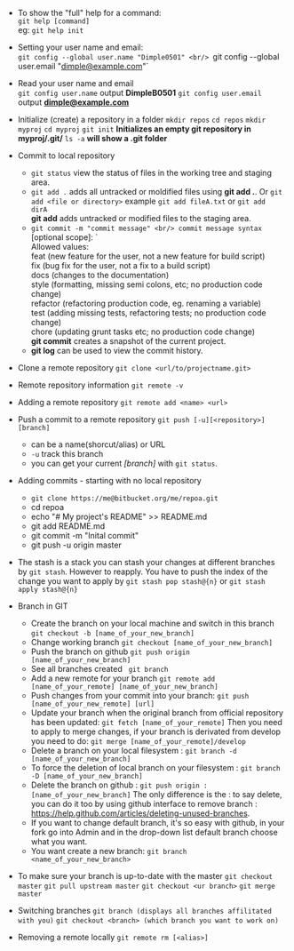 - To show the "full" help for a command: <br/>
  `git help [command]` <br/>
   eg: `git help init`  <br/>
- Setting your user name and email: <br/>
  `git config --global user.name "Dimple0501" <br/>
  `git config --global user.email "dimple@example.com"` <br/>
- Read your user name and email  
  `git config user.name` output **DimpleB0501**
  `git config user.email` output **dimple@example.com**
- Initialize (create) a repository in a folder
  `mkdir repos`
  `cd repos`
  `mkdir myproj`
  `cd myproj`
  `git init` __Initializes an empty git repository in myproj/.git/__
  `ls -a`   __will show a .git folder__
- Commit to local repository
  - `git status` view the status of files in the working tree and staging area.
  - `git add .` adds all untracked or moldified files using **git add .**. Or `git add <file or directory>` example `git add fileA.txt` or `git add dirA` <br/>
     **git add** adds untracked or modified files to the staging area.
  - `git commit -m "commit message" <br/>
     commit message syntax `<type>[optional scope]: <description>` <br/> 
     Allowed <type> values:<br/>
      feat (new feature for the user, not a new feature for build script)<br/>
      fix (bug fix for the user, not a fix to a build script)<br/>
      docs (changes to the documentation)<br/>
      style (formatting, missing semi colons, etc; no production code change)<br/>
      refactor (refactoring production code, eg. renaming a variable)<br/>
      test (adding missing tests, refactoring tests; no production code change)<br/>
      chore (updating grunt tasks etc; no production code change)<br/>
    **git commit** creates a snapshot of the current project.
   - **git log** can be used to view the commit history.
  
- Clone a remote repository
 `git clone <url/to/projectname.git>`
- Remote repository information
 `git remote -v`
- Adding a remote repository
  `git remote add <name> <url>`
- Push a commit to a remote repository
  `git push [-u][<repository>][branch]` <br/>
   - <repository> can be a name(shorcut/alias) or URL
   - `-u` track this branch
   - you can get your current *[branch]* with `git status`.
 - Adding commits - starting with no local repository
   - `git clone https://me@bitbucket.org/me/repoa.git`
   - cd repoa
   - echo "# My project's README" >> README.md
   - git add README.md
   - git commit -m "Inital commit"
   - git push -u origin master
-  The stash is a stack you can stash your changes at different branches by `git stash`. However to reapply. You have to push the index of the change you want to apply by `git stash pop stash@{n}` or `git stash apply stash@{n}`
- Branch in GIT 
  - Create the branch on your local machine and switch in this branch
    `git checkout -b [name_of_your_new_branch]`
  - Change working branch
    `git checkout [name_of_your_new_branch]`
  - Push the branch on github
    `git push origin [name_of_your_new_branch]`
  - See all branches created
    ` git branch`
  - Add a new remote for your branch
    `git remote add [name_of_your_remote] [name_of_your_new_branch]`
  - Push changes from your commit into your branch:
    `git push [name_of_your_new_remote] [url]`
  - Update your branch when the original branch from official repository has been updated:
    `git fetch [name_of_your_remote]` Then you need to apply to merge changes, if your branch is derivated from develop you need to do:
     `git merge [name_of_your_remote]/develop`
  - Delete a branch on your local filesystem :
    `git branch -d [name_of_your_new_branch]`
  - To force the deletion of local branch on your filesystem :
    `git branch -D [name_of_your_new_branch]`
  - Delete the branch on github :
    `git push origin :[name_of_your_new_branch]`
  The only difference is the : to say delete, you can do it too by using github   interface to remove branch : https://help.github.com/articles/deleting-unused-branches.
  - If you want to change default branch, it's so easy with github, in your fork go into Admin and in the drop-down list default branch choose what you want.
  - You want create a new branch: `git branch <name_of_your_new_branch>`
- To make sure your branch is up-to-date with the master
  `git checkout master`
  `git pull upstream master`
  `git checkout <ur branch>`
  `git merge master`
- Switching branches
  `git branch (displays all branches affilitated with you)`
  `git checkout <branch> (which branch you want to work on)`
- Removing a remote locally
  `git remote rm [<alias>]`




 
  
   

